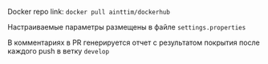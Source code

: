 Docker repo link: `docker pull ainttim/dockerhub`

Настраиваемые параметры размещены в файле `settings.properties`

В комментариях в PR генерируется отчет с результатом покрытия после каждого push в ветку `develop`
